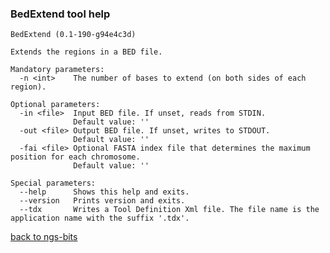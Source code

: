 ### BedExtend tool help
	BedExtend (0.1-190-g94e4c3d)
	
	Extends the regions in a BED file.
	
	Mandatory parameters:
	  -n <int>    The number of bases to extend (on both sides of each region).
	
	Optional parameters:
	  -in <file>  Input BED file. If unset, reads from STDIN.
	              Default value: ''
	  -out <file> Output BED file. If unset, writes to STDOUT.
	              Default value: ''
	  -fai <file> Optional FASTA index file that determines the maximum position for each chromosome.
	              Default value: ''
	
	Special parameters:
	  --help      Shows this help and exits.
	  --version   Prints version and exits.
	  --tdx       Writes a Tool Definition Xml file. The file name is the application name with the suffix '.tdx'.
	
[back to ngs-bits](https://github.com/marc-sturm/ngs-bits)